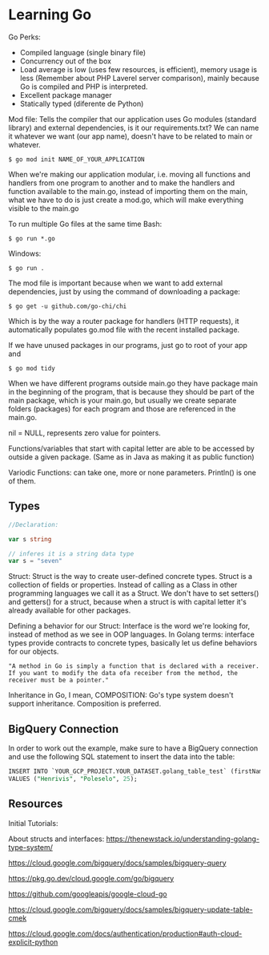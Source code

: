 # Learning Go

Go Perks:

- Compiled language (single binary file)
- Concurrency out of the box
- Load average is low (uses few resources, is efficient), memory usage is less (Remember about PHP Laverel server comparison), mainly because Go is compiled and PHP is interpreted.
- Excellent package manager
- Statically typed (diferente de Python)

Mod file:
Tells the compiler that our application uses Go modules (standard library) and external dependencies, is it our requirements.txt?
We can name it whatever we want (our app name), doesn't have to be related to main or whatever.

`$ go mod init NAME_OF_YOUR_APPLICATION`

When we're making our application modular, i.e. moving all functions and handlers from one program to another and to make the handlers and function available to the main.go, instead of importing them on the main, what we have to do is just create a mod.go, which will make everything visible to the main.go

To run multiple Go files at the same time
Bash:

`$ go run *.go`

Windows:

`$ go run .`

The mod file is important because when we want to add external dependencies, just by using the command of downloading a package:

`$ go get -u github.com/go-chi/chi`

Which is by the way a router package for handlers (HTTP requests), it automatically populates go.mod file with the recent installed package.

If we have unused packages in our programs, just go to root of your app and

`$ go mod tidy`

When we have different programs outside main.go they have package main in the beginning of the program, that is because they should be part of the main package, which is your main.go, but usually we create separate folders (packages) for each program and those are referenced in the main.go.

nil = NULL, represents zero value for pointers.

Functions/variables that start with capital letter are able to be accessed by outside a given package. (Same as in Java as making it as public function)

Variodic Functions: can take one, more or none parameters. Println() is one of them.

## Types

```go
//Declaration:

var s string

// inferes it is a string data type
var s = "seven"
```

Struct:
	Struct is the way to create user-defined concrete types. Struct is a collection of fields or properties. Instead of calling as a Class in other programming languages we call it as a Struct. We don't have to set setters() and getters() for a struct, because when a struct is with capital letter it's already available for other packages.


Defining a behavior for our Struct:
	Interface is the word we're looking for, instead of method as we see in OOP languages.
	In Golang terms: interface types provide contracts to concrete types, basically let us define behaviors for our objects. 
	
	"A method in Go is simply a function that is declared with a receiver. If you want to modify the data ofa receiber from the method, the receiver must be a pointer."
		
Inheritance in Go, I mean, COMPOSITION:
	Go's type system doesn't support inheritance. Composition is preferred. 

## BigQuery Connection

In order to work out the example, make sure to have a BigQuery connection and use the following SQL statement to insert the data into the table:

```sql
INSERT INTO `YOUR_GCP_PROJECT.YOUR_DATASET.golang_table_test` (firstName, lastName, age)
VALUES ("Henrivis", "Poleselo", 25);
```

## Resources

Initial Tutorials:

About structs and interfaces: https://thenewstack.io/understanding-golang-type-system/

https://cloud.google.com/bigquery/docs/samples/bigquery-query

https://pkg.go.dev/cloud.google.com/go/bigquery

https://github.com/googleapis/google-cloud-go

https://cloud.google.com/bigquery/docs/samples/bigquery-update-table-cmek

https://cloud.google.com/docs/authentication/production#auth-cloud-explicit-python